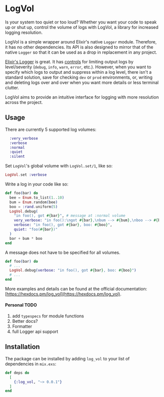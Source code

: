 # LogVol

Is your system too quiet or too loud? Whether you want
your code to speak up or shut up, control the volume of
logs with LogVol, a library for increased logging resolution.

LogVol is a simple wrapper around Elixir's native `Logger` module. 
Therefore, it has no other dependencies. Its API is also designed
to mirror that of the native `Logger` so that it can be used as a
drop in replacement in any project.

[Elixir's Logger](https://hexdocs.pm/logger/master/Logger.html#content) is
great. It has [controls](https://hexdocs.pm/logger/master/Logger.html#module-runtime-configuration) 
for limiting output logs by level/severity (`debug`, `info`, `warn`, `error`, etc.). However,
when you want to specify which logs to output and suppress within a log level, there isn't a standard solution,
save for checking `dev` or `prod` environments, or, writing and deleting logs over and over when you want more
details or less terminal clutter.

LogVol aims to provide an intuitive interface for logging with more resolution across the project.

## Usage

There are currently 5 supported log volumes:

```elixir
  :very_verbose
  :verbose
  :normal
  :quiet
  :silent
```
      
Set `LogVol`'s global volume with `LogVol.set/1`, like so: 

```elixir
LogVol.set :verbose
```
    
Write a log in your code like so:

```elixir
def foo(bar) do 
  bee = Enum.to_list(1..10)
  bum = Enum.random(bee)
  boo = :rand.uniform(5)
  LogVol.debug(
    "in foo(), got #{bar}", # message at :normal volume
    very_verbose: "in foo():\ngot #{bar},\nbum --> #{bum},\nboo --> #{boo}",
    verbose: "in foo(), got #{bar}, boo: #{boo}",
    quiet: "foo(#{bar})"
  )
  bar + bum * boo
end
```

A message does not have to be specified for all volumes. 

```elixir
def foo(bar) do 
  # ...
  LogVol.debug(verbose: "in foo(), got #{bar}, boo: #{boo}")
  # ...
end
```

More examples and details can be found at the official documentation:
[https://hexdocs.pm/log_vol](https://hexdocs.pm/log_vol).

#### Personal TODO
1. add `typespecs` for module functions
2. Better docs?
3. Formatter
4. full Logger api support

## Installation

The package can be installed
by adding `log_vol` to your list of dependencies in `mix.exs`:

```elixir
def deps do
  [
    {:log_vol, "~> 0.0.1"}
  ]
end
```

